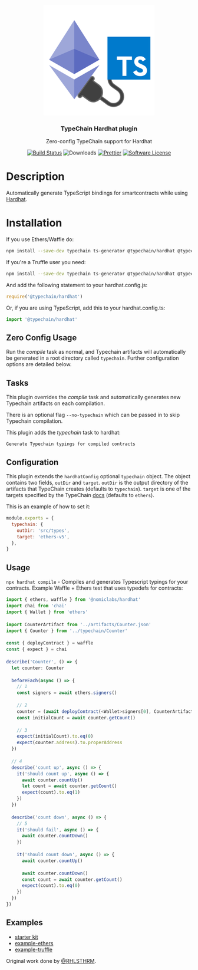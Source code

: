 <p align="center">
  <img src="https://github.com/Neufund/TypeChain/blob/d82f3cc644a11e22ca8e42505c16f035e2f2555d/docs/images/typechain-logo.png?raw=true" width="300" alt="TypeChain">
  <h3 align="center">TypeChain Hardhat plugin</h3>
  <p align="center">Zero-config TypeChain support for Hardhat</p>

  <p align="center">
    <a href="https://github.com/ethereum-ts/TypeChain/actions"><img alt="Build Status" src="https://github.com/ethereum-ts/TypeChain/workflows/CI/badge.svg"></a>
    <img alt="Downloads" src="https://img.shields.io/npm/dm/typechain.svg">
    <a href="https://github.com/prettier/prettier"><img alt="Prettier" src="https://img.shields.io/badge/code_style-prettier-ff69b4.svg"></a>
    <a href="/package.json"><img alt="Software License" src="https://img.shields.io/badge/license-MIT-brightgreen.svg?style=flat-square"></a>
  </p>
</p>

# Description

Automatically generate TypeScript bindings for smartcontracts while using [Hardhat](https://hardhat.org/).

# Installation

If you use Ethers/Waffle do:

```bash
npm install --save-dev typechain ts-generator @typechain/hardhat @typechain/ethers-v5
```

If you're a Truffle user you need:

```bash
npm install --save-dev typechain ts-generator @typechain/hardhat @typechain/truffle-v5
```

And add the following statement to your hardhat.config.js:

```javascript
require('@typechain/hardhat')
```

Or, if you are using TypeScript, add this to your hardhat.config.ts:

```typescript
import '@typechain/hardhat'
```

## Zero Config Usage

Run the _compile_ task as normal, and Typechain artifacts will automatically be generated in a root directory called
`typechain`. Further configuration options are detailed below.

## Tasks

This plugin overrides the _compile_ task and automatically generates new Typechain artifacts on each compilation.

There is an optional flag `--no-typechain` which can be passed in to skip Typechain compilation.

This plugin adds the _typechain_ task to hardhat:

```
Generate Typechain typings for compiled contracts
```

## Configuration

This plugin extends the `hardhatConfig` optional `typechain` object. The object contains two fields, `outDir` and
`target`. `outDir` is the output directory of the artifacts that TypeChain creates (defaults to `typechain`). `target`
is one of the targets specified by the TypeChain [docs](https://github.com/ethereum-ts/TypeChain#cli) (defaults to
`ethers`).

This is an example of how to set it:

```js
module.exports = {
  typechain: {
    outDir: 'src/types',
    target: 'ethers-v5',
  },
}
```

## Usage

`npx hardhat compile` - Compiles and generates Typescript typings for your contracts. Example Waffle + Ethers test that
uses typedefs for contracts:

```ts
import { ethers, waffle } from '@nomiclabs/hardhat'
import chai from 'chai'
import { Wallet } from 'ethers'

import CounterArtifact from '../artifacts/Counter.json'
import { Counter } from '../typechain/Counter'

const { deployContract } = waffle
const { expect } = chai

describe('Counter', () => {
  let counter: Counter

  beforeEach(async () => {
    // 1
    const signers = await ethers.signers()

    // 2
    counter = (await deployContract(<Wallet>signers[0], CounterArtifact)) as Counter
    const initialCount = await counter.getCount()

    // 3
    expect(initialCount).to.eq(0)
    expect(counter.address).to.properAddress
  })

  // 4
  describe('count up', async () => {
    it('should count up', async () => {
      await counter.countUp()
      let count = await counter.getCount()
      expect(count).to.eq(1)
    })
  })

  describe('count down', async () => {
    // 5
    it('should fail', async () => {
      await counter.countDown()
    })

    it('should count down', async () => {
      await counter.countUp()

      await counter.countDown()
      const count = await counter.getCount()
      expect(count).to.eq(0)
    })
  })
})
```

## Examples

- [starter kit](https://github.com/rhlsthrm/typescript-solidity-dev-starter-kit)
- [example-ethers](https://github.com/ethereum-ts/TypeChain/tree/master/examples/hardhat)
- [example-truffle](https://github.com/ethereum-ts/TypeChain/tree/master/examples/hardhat-truffle-v5)

Original work done by [@RHLSTHRM](https://twitter.com/RHLSTHRM).
